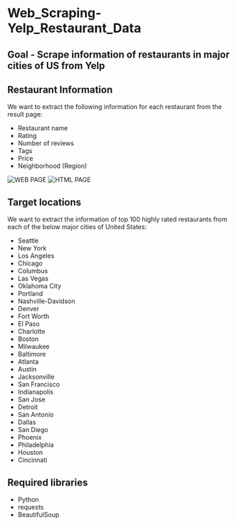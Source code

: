 # Web_Scraping-Yelp_Restaurant_Data

## Goal - Scrape information of restaurants in major cities of US from Yelp

## Restaurant Information

We want to extract the following information for each restaurant from the result page:
* Restaurant name
* Rating
* Number of reviews
* Tags
* Price
* Neighborhood (Region)

![WEB PAGE](https://user-images.githubusercontent.com/59523976/211261886-19bf0aa5-6e8e-408d-b24b-cac45e12e3bd.png)
![HTML PAGE](https://user-images.githubusercontent.com/59523976/211261938-f38d5fe2-1aed-46a0-ad63-ba70a3caae75.png)

## Target locations

We want to extract the information of top 100 highly rated restaurants from each of the below major cities of United States:

* Seattle
* New York
* Los Angeles
* Chicago
* Columbus
* Las Vegas
* Oklahoma City
* Portland
* Nashville-Davidson
* Denver
* Fort Worth
* El Paso
* Charlotte
* Boston
* Milwaukee
* Baltimore
* Atlanta
* Austin
* Jacksonville
* San Francisco
* Indianapolis
* San Jose
* Detroit
* San Antonio
* Dallas
* San Diego
* Phoenix
* Philadelphia
* Houston
* Cincinnati

## Required libraries
* Python
* requests
* BeautifulSoup
